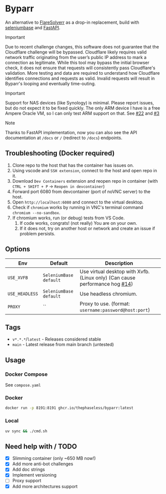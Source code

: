 # Byparr

An alternative to [FlareSolverr](https://github.com/FlareSolverr/FlareSolverr) as a drop-in replacement, build with [seleniumbase](https://seleniumbase.io/) and [FastAPI](https://fastapi.tiangolo.com).

> [!IMPORTANT]
> Due to recent challenge changes, this software does not guarantee that the Cloudflare challenge will be bypassed. Cloudflare likely requires valid network traffic originating from the user’s public IP address to mark a connection as legitimate. While this tool may bypass the initial browser check, it does not ensure that requests will consistently pass Cloudflare's validation. More testing and data are required to understand how Cloudflare identifies connections and requests as valid. Invalid requests will result in Byparr's looping and eventually time-outing.

> [!IMPORTANT]
> Support for NAS devices (like Synology) is minimal. Please report issues, but do not expect it to be fixed quickly. The only ARM device I have is a free Ampere Oracle VM, so I can only test ARM support on that. See [#22](https://github.com/ThePhaseless/Byparr/issues/22) and [#3](https://github.com/ThePhaseless/Byparr/issues/3)

> [!NOTE]
> Thanks to FastAPI implementation, now you can also see the API documentation at `/docs` or `/` (redirect to `/docs`) endpoints.

## Troubleshooting (Docker required)

1. Clone repo to the host that has the container has issues on.
2. Using vscode and `SSH extension`, connect to the host and open repo in it.
3. Download `Dev Containers` extension and reopen repo in container (with `CTRL + SHIFT + P` -> `Reopen in devcontainer`)
4. Forward port 6080 from devcontainer (port of noVNC server) to the host.
5. Open `http://localhost:6080` and connect to the virtual desktop.
6. Check if `chromium` works by running in VNC's terminal command `chromium --no-sandbox`.
7. If chromium works, run (or debug) tests from VS Code.
   1. If code works, congrats! (not really) You are on your own.
   2. If it does not, try on another host or network and create an issue if problem persists.

## Options

| Env            | Default                | Description                                                                                                                     |
| -------------- | ---------------------- | ------------------------------------------------------------------------------------------------------------------------------- |
| `USE_XVFB`     | `SeleniumBase default` | Use virtual desktop with Xvfb. (Linux only) (Can cause performance hog [#14](https://github.com/ThePhaseless/Byparr/issues/14)) |
| `USE_HEADLESS` | `SeleniumBase default` | Use headless  chromium.                                                                                                         |
| `PROXY`        | ``                     | Proxy to use. (format: `username:password@host:port`)                                                                           |

## Tags

- `v*.*.*`/`latest` - Releases considered stable
- `main` - Latest release from main branch (untested)

## Usage

### Docker Compose

See `compose.yaml`

### Docker

```bash
docker run -p 8191:8191 ghcr.io/thephaseless/byparr:latest
```

### Local

```bash
uv sync && ./cmd.sh
```

## Need help with / TODO

- [x] Slimming container (only ~650 MB now!)
- [x] Add more anti-bot challenges
- [x] Add doc strings
- [x] Implement versioning
- [ ] Proxy support
- [x] Add more architectures support
